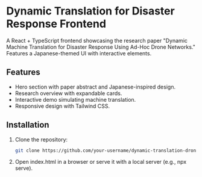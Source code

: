 
# Dynamic Translation for Disaster Response Frontend

A React + TypeScript frontend showcasing the research paper "Dynamic Machine Translation for Disaster Response Using Ad-Hoc Drone Networks." Features a Japanese-themed UI with interactive elements.

## Features
- Hero section with paper abstract and Japanese-inspired design.
- Research overview with expandable cards.
- Interactive demo simulating machine translation.
- Responsive design with Tailwind CSS.

## Installation
1. Clone the repository:
   ```bash
   git clone https://github.com/your-username/dynamic-translation-drone-frontend.git
2. Open index.html in a browser or serve it with a local server (e.g., npx serve).
